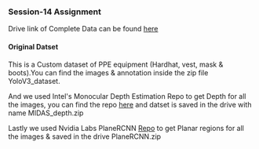 ### Session-14 Assignment

Drive link of Complete Data can be found [here](https://drive.google.com/drive/folders/1iAUV21T27LB1vPWBrHi6wD9nBReIxfp7?usp=sharing)

#### Original Datset

This is a Custom dataset of PPE equipment (Hardhat, vest, mask & boots).You can find the images & annotation inside the zip file YoloV3_dataset.

And we used Intel's Monocular Depth Estimation Repo to get Depth for all the images, you can find the repo [here](https://github.com/intel-isl/MiDaS) and datset is saved in the drive with name MIDAS_depth.zip


Lastly we used Nvidia Labs PlaneRCNN [Repo](https://github.com/NVlabs/planercnn) to get Planar regions for all the images & saved in the drive PlaneRCNN.zip
